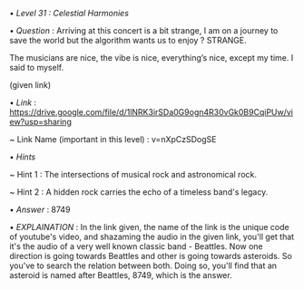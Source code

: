 • *Level 31 : Celestial Harmonies*

• *Question* : Arriving at this concert is a bit strange, I am on a journey to save the world but the algorithm wants us to enjoy ? STRANGE.

The musicians are nice, the vibe is nice, everything’s nice, except my time. I said to myself.

(given link)

• *Link* : https://drive.google.com/file/d/1lNRK3irSDa0G9ogn4R30vGk0B9CqiPUw/view?usp=sharing

~ Link Name (important in this level) : v=nXpCzSDogSE

• *Hints*

~ Hint 1 : The intersections of musical rock and astronomical rock.

~ Hint 2 : A hidden rock carries the echo of a timeless band's legacy.

• *Answer* : 8749

• *EXPLAINATION* : In the link given, the name of the link is the unique code of youtube's video, and shazaming the audio in the given link, you'll get that it's the audio of a very well known classic band - Beattles. Now one direction is going towards Beattles and other is going towards asteroids. So you've to search the relation between both. Doing so, you'll find that an asteroid is named after Beattles, 8749, which is the answer.
